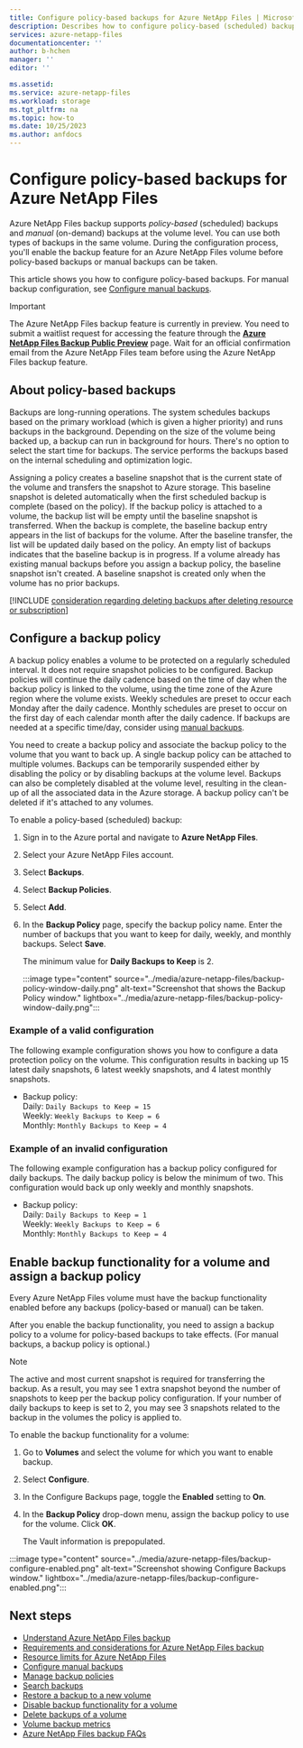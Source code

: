 ```yaml
---
title: Configure policy-based backups for Azure NetApp Files | Microsoft Docs
description: Describes how to configure policy-based (scheduled) backups for Azure NetApp Files volumes. 
services: azure-netapp-files
documentationcenter: ''
author: b-hchen
manager: ''
editor: ''

ms.assetid:
ms.service: azure-netapp-files
ms.workload: storage
ms.tgt_pltfrm: na
ms.topic: how-to
ms.date: 10/25/2023
ms.author: anfdocs
---
```

# Configure policy-based backups for Azure NetApp Files 

Azure NetApp Files backup supports *policy-based* (scheduled) backups and *manual* (on-demand) backups at the volume level. You can use both types of backups in the same volume. During the configuration process, you'll enable the backup feature for an Azure NetApp Files volume before policy-based backups or manual backups can be taken. 

This article shows you how to configure policy-based backups. For manual backup configuration, see [Configure manual backups](backup-configure-manual.md).  

> [!IMPORTANT]
> The Azure NetApp Files backup feature is currently in preview. You need to submit a waitlist request for accessing the feature through the **[Azure NetApp Files Backup Public Preview](https://aka.ms/anfbackuppreviewsignup)** page. Wait for an official confirmation email from the Azure NetApp Files team before using the Azure NetApp Files backup feature.

## About policy-based backups    

Backups are long-running operations. The system schedules backups based on the primary workload (which is given a higher priority) and runs backups in the background. Depending on the size of the volume being backed up, a backup can run in background for hours. There's no option to select the start time for backups. The service performs the backups based on the internal scheduling and optimization logic. 

Assigning a policy creates a baseline snapshot that is the current state of the volume and transfers the snapshot to Azure storage. This baseline snapshot is deleted automatically when the first scheduled backup is complete (based on the policy). If the backup policy is attached to a volume, the backup list will be empty until the baseline snapshot is transferred. When the backup is complete, the baseline backup entry appears in the list of backups for the volume. After the baseline transfer, the list will be updated daily based on the policy. An empty list of backups indicates that the baseline backup is in progress. If a volume already has existing manual backups before you assign a backup policy, the baseline snapshot isn't created. A baseline snapshot is created only when the volume has no prior backups.

[!INCLUDE [consideration regarding deleting backups after deleting resource or subscription](includes/disable-delete-backup.md)]

## Configure a backup policy

A backup policy enables a volume to be protected on a regularly scheduled interval. It does not require snapshot policies to be configured. Backup policies will continue the daily cadence based on the time of day when the backup policy is linked to the volume, using the time zone of the Azure region where the volume exists. Weekly schedules are preset to occur each Monday after the daily cadence.  Monthly schedules are preset to occur on the first day of each calendar month after the daily cadence. If backups are needed at a specific time/day, consider using [manual backups](backup-configure-manual.md). 

You need to create a backup policy and associate the backup policy to the volume that you want to back up. A single backup policy can be attached to multiple volumes. Backups can be temporarily suspended either by disabling the policy or by disabling backups at the volume level. Backups can also be completely disabled at the volume level, resulting in the clean-up of all the associated data in the Azure storage. A backup policy can't be deleted if it's attached to any volumes.

To enable a policy-based (scheduled) backup: 

1. Sign in to the Azure portal and navigate to **Azure NetApp Files**. 
2. Select your Azure NetApp Files account.
3. Select **Backups**. 

    <!-- :::image type="content" source="../media/azure-netapp-files/backup-navigate.png" alt-text="Screenshot that shows how to navigate to Backups option." lightbox="../media/azure-netapp-files/backup-navigate.png"::: -->

4. Select **Backup Policies**.
5. Select **Add**. 
6. In the **Backup Policy** page, specify the backup policy name.  Enter the number of backups that you want to keep for daily, weekly, and monthly backups. Select **Save**.      

    The minimum value for **Daily Backups to Keep** is 2. 

    :::image type="content" source="../media/azure-netapp-files/backup-policy-window-daily.png" alt-text="Screenshot that shows the Backup Policy window." lightbox="../media/azure-netapp-files/backup-policy-window-daily.png":::
 
### Example of a valid configuration

The following example configuration shows you how to configure a data protection policy on the volume. This configuration results in backing up 15 latest daily snapshots, 6 latest weekly snapshots, and 4 latest monthly snapshots.

* Backup policy:   
    Daily: `Daily Backups to Keep = 15`   
    Weekly: `Weekly Backups to Keep = 6`   
    Monthly: `Monthly Backups to Keep = 4`

### Example of an invalid configuration

The following example configuration has a backup policy configured for daily backups. The daily backup policy is below the minimum of two. This configuration would back up only weekly and monthly snapshots.

* Backup policy:   
    Daily: `Daily Backups to Keep = 1`   
    Weekly: `Weekly Backups to Keep = 6`   
    Monthly: `Monthly Backups to Keep = 4`   

## Enable backup functionality for a volume and assign a backup policy

Every Azure NetApp Files volume must have the backup functionality enabled before any backups (policy-based or manual) can be taken. 

After you enable the backup functionality, you need to assign a backup policy to a volume for policy-based backups to take effects. (For manual backups, a backup policy is optional.)

>[!NOTE]
>The active and most current snapshot is required for transferring the backup. As a result, you may see 1 extra snapshot beyond the number of snapshots to keep per the backup policy configuration. If your number of daily backups to keep is set to 2, you may see 3 snapshots related to the backup in the volumes the policy is applied to.

To enable the backup functionality for a volume:  

1. Go to **Volumes** and select the volume for which you want to enable backup.
2. Select **Configure**.
3. In the Configure Backups page, toggle the **Enabled** setting to **On**.
4. In the **Backup Policy** drop-down menu, assign the backup policy to use for the volume. Click **OK**.

    The Vault information is prepopulated.  

  :::image type="content" source="../media/azure-netapp-files/backup-configure-enabled.png" alt-text="Screenshot showing Configure Backups window." lightbox="../media/azure-netapp-files/backup-configure-enabled.png":::

## Next steps  

* [Understand Azure NetApp Files backup](backup-introduction.md)
* [Requirements and considerations for Azure NetApp Files backup](backup-requirements-considerations.md)
* [Resource limits for Azure NetApp Files](azure-netapp-files-resource-limits.md)
* [Configure manual backups](backup-configure-manual.md)
* [Manage backup policies](backup-manage-policies.md)
* [Search backups](backup-search.md)
* [Restore a backup to a new volume](backup-restore-new-volume.md)
* [Disable backup functionality for a volume](backup-disable.md)
* [Delete backups of a volume](backup-delete.md)
* [Volume backup metrics](azure-netapp-files-metrics.md#volume-backup-metrics)
* [Azure NetApp Files backup FAQs](faq-backup.md)

